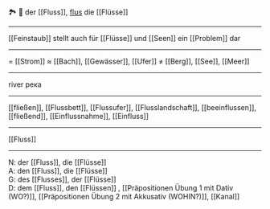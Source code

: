 🏞️ 🔵 der [[Fluss]], [flʊs](https://youglish.com/pronounce/Fluss/german)
die [[Flüsse]]

---
[[Feinstaub]] stellt auch für [[Flüsse]] und [[Seen]] ein [[Problem]] dar


---
= [[Strom]]
≈ [[Bach]], [[Gewässer]], [[Ufer]]
≠ [[Berg]], [[See]], [[Meer]]

---
river
река

---
[[fließen]], [[Flussbett]], [[Flussufer]], [[Flusslandschaft]], [[beeinflussen]], [[fließend]], [[Einflussnahme]], [[Einfluss]]

---
[[Fluss]]


---
N: der [[Fluss]], die [[Flüsse]]  
A: den [[Fluss]], die [[Flüsse]]  
G: des [[Flusses]], der [[Flüsse]]  
D: dem [[Fluss]], den [[Flüssen]]
, [[Präpositionen Übung 1 mit Dativ (WO?)]], [[Präpositionen Übung 2 mit Akkusativ (WOHIN?)]], [[Kanal]]